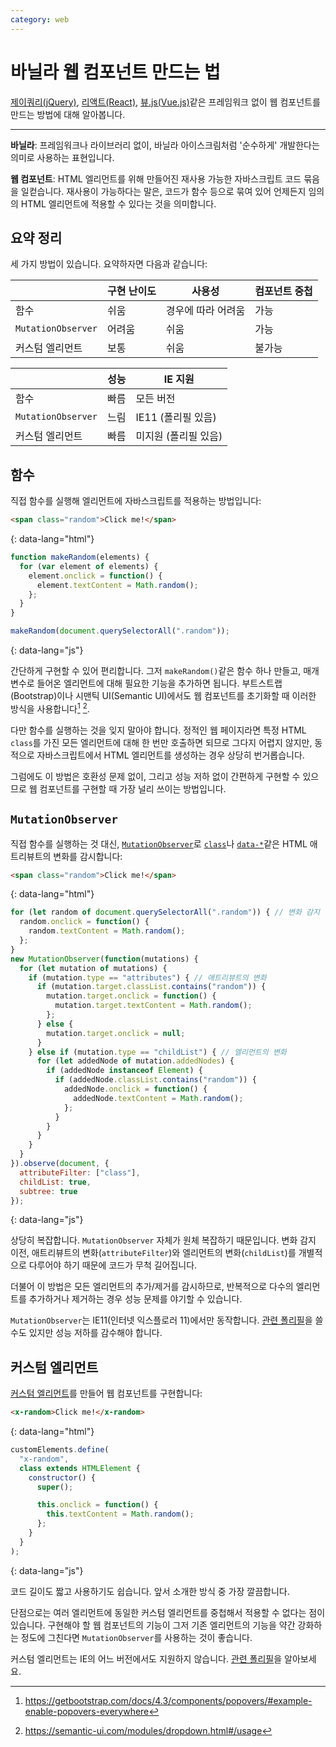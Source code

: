 ```yaml
---
category: web
---
```


# 바닐라 웹 컴포넌트 만드는 법

[제이쿼리(jQuery)](https://jquery.com/), [리액트(React)](https://reactjs.org/), [뷰.js(Vue.js)](https://vuejs.org/)같은 프레임워크 없이 웹 컴포넌트를 만드는 방법에 대해 알아봅니다.

---

**바닐라**: 프레임워크나 라이브러리 없이, 바닐라 아이스크림처럼 '순수하게' 개발한다는 의미로 사용하는 표현입니다.

**웹 컴포넌트**: HTML 엘리먼트를 위해 만들어진 재사용 가능한 자바스크립트 코드 묶음을 일컫습니다. 재사용이 가능하다는 말은, 코드가 함수 등으로 묶여 있어 언제든지 임의의 HTML 엘리먼트에 적용할 수 있다는 것을 의미합니다.

## 요약 정리

세 가지 방법이 있습니다. 요약하자면 다음과 같습니다:

|| 구현 난이도 | 사용성 | 컴포넌트 중첩 |
|---|---|---|---|
| 함수 | 쉬움 | 경우에 따라 어려움 | 가능 |
| `MutationObserver` | 어려움 | 쉬움 | 가능 |
| 커스텀 엘리먼트 | 보통 | 쉬움 | 불가능 |

|| 성능 | IE 지원 |
|---|---|---|
| 함수 | 빠름 | 모든 버전 |
| `MutationObserver` | 느림 | IE11 (폴리필 있음) |
| 커스텀 엘리먼트 | 빠름 | 미지원 (폴리필 있음) |

## 함수

직접 함수를 실행해 엘리먼트에 자바스크립트를 적용하는 방법입니다:

<div markdown="1" class="codepen" data-prefill data-theme-id="light" data-default-tab="js">

```html
<span class="random">Click me!</span>
```
{: data-lang="html"}

```js
function makeRandom(elements) {
  for (var element of elements) {
    element.onclick = function() {
      element.textContent = Math.random();
    };
  }
}

makeRandom(document.querySelectorAll(".random"));
```
{: data-lang="js"}

</div>
<script async src="https://static.codepen.io/assets/embed/ei.js"></script>

간단하게 구현할 수 있어 편리합니다. 그저 `makeRandom()`같은 함수 하나 만들고, 매개변수로 들어온 엘리먼트에 대해 필요한 기능을 추가하면 됩니다. 부트스트랩(Bootstrap)이나 시맨틱 UI(Semantic UI)에서도 웹 컴포넌트를 초기화할 때 이러한 방식을 사용합니다[^bootstrap-popovers] [^semantic-ui-dropdown].

[^bootstrap-popovers]: <https://getbootstrap.com/docs/4.3/components/popovers/#example-enable-popovers-everywhere>
[^semantic-ui-dropdown]: <https://semantic-ui.com/modules/dropdown.html#/usage>

다만 함수를 실행하는 것을 잊지 말아야 합니다. 정적인 웹 페이지라면 특정 HTML `class`를 가진 모든 엘리먼트에 대해 한 번만 호출하면 되므로 그다지 어렵지 않지만, 동적으로 자바스크립트에서 HTML 엘리먼트를 생성하는 경우 상당히 번거롭습니다.

그럼에도 이 방법은 호환성 문제 없이, 그리고 성능 저하 없이 간편하게 구현할 수 있으므로 웹 컴포넌트를 구현할 때 가장 널리 쓰이는 방법입니다.

## `MutationObserver`

직접 함수를 실행하는 것 대신, [`MutationObserver`](https://developer.mozilla.org/en-US/docs/Web/API/MutationObserver)로 [`class`](https://developer.mozilla.org/en-US/docs/Web/HTML/Global_attributes/class)나 [`data-*`](https://developer.mozilla.org/en-US/docs/Web/HTML/Global_attributes/data-*)같은 HTML 애트리뷰트의 변화를 감시합니다:

<div markdown="1" class="codepen" data-prefill data-theme-id="light" data-default-tab="js" data-height="750">

```html
<span class="random">Click me!</span>
```
{: data-lang="html"}

```js
for (let random of document.querySelectorAll(".random")) { // 변화 감지 이전
  random.onclick = function() {
    random.textContent = Math.random();
  };
}
new MutationObserver(function(mutations) {
  for (let mutation of mutations) {
    if (mutation.type == "attributes") { // 애트리뷰트의 변화
      if (mutation.target.classList.contains("random")) {
        mutation.target.onclick = function() {
          mutation.target.textContent = Math.random();
        };
      } else {
        mutation.target.onclick = null;
      }
    } else if (mutation.type == "childList") { // 엘리먼트의 변화
      for (let addedNode of mutation.addedNodes) {
        if (addedNode instanceof Element) {
          if (addedNode.classList.contains("random")) {
            addedNode.onclick = function() {
              addedNode.textContent = Math.random();
            };
          }
        }
      }
    }
  }
}).observe(document, {
  attributeFilter: ["class"],
  childList: true,
  subtree: true
});
```
{: data-lang="js"}

</div>
<script async src="https://static.codepen.io/assets/embed/ei.js"></script>

상당히 복잡합니다. `MutationObserver` 자체가 원체 복잡하기 때문입니다. 변화 감지 이전, 애트리뷰트의 변화(`attributeFilter`)와 엘리먼트의 변화(`childList`)를 개별적으로 다루어야 하기 때문에 코드가 무척 길어집니다.

더불어 이 방법은 모든 엘리먼트의 추가/제거를 감시하므로, 반복적으로 다수의 엘리먼트를 추가하거나 제거하는 경우 성능 문제를 야기할 수 있습니다.

`MutationObserver`는 IE11(인터넷 익스플로러 11)에서만 동작합니다. [관련 폴리필](https://github.com/megawac/MutationObserver.js)을 쓸 수도 있지만 성능 저하를 감수해야 합니다.

## 커스텀 엘리먼트

[커스텀 엘리먼트](https://developers.google.com/web/fundamentals/web-components/customelements)를 만들어 웹 컴포넌트를 구현합니다:

<div markdown="1" class="codepen" data-prefill data-theme-id="light" data-default-tab="js" data-height="450">

```html
<x-random>Click me!</x-random>
```
{: data-lang="html"}

```js
customElements.define(
  "x-random",
  class extends HTMLElement {
    constructor() {
      super();

      this.onclick = function() {
        this.textContent = Math.random();
      };
    }
  }
);
```
{: data-lang="js"}

</div>
<script async src="https://static.codepen.io/assets/embed/ei.js"></script>

코드 길이도 짧고 사용하기도 쉽습니다. 앞서 소개한 방식 중 가장 깔끔합니다.

단점으로는 여러 엘리먼트에 동일한 커스텀 엘리먼트를 중첩해서 적용할 수 없다는 점이 있습니다. 구현해야 할 웹 컴포넌트의 기능이 그저 기존 엘리먼트의 기능을 약간 강화하는 정도에 그친다면 `MutationObserver`를 사용하는 것이 좋습니다.

커스텀 엘리먼트는 IE의 어느 버전에서도 지원하지 않습니다. [관련 폴리필](https://github.com/webcomponents/polyfills/tree/master/packages/custom-elements)을 알아보세요.
